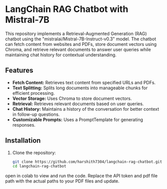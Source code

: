 # LangChain RAG Chatbot with Mistral-7B

This repository implements a Retrieval-Augmented Generation (RAG) chatbot using the "mistralai/Mistral-7B-Instruct-v0.3" model. The chatbot can fetch content from websites and PDFs, store document vectors using Chroma, and retrieve relevant documents to answer user queries while maintaining chat history for contextual understanding.

## Features

- **Fetch Content:** Retrieves text content from specified URLs and PDFs.
- **Text Splitting:** Splits long documents into manageable chunks for efficient processing.
- **Vector Storage:** Uses Chroma to store document vectors.
- **Retrieval:** Retrieves relevant documents based on user queries.
- **Chat History:** Maintains a history of the conversation for better context in follow-up questions.
- **Customizable Prompts:** Uses a PromptTemplate for generating responses.

## Installation

1. Clone the repository:
   ```sh
   git clone https://github.com/harshith7304/langchain-rag-chatbot.git
   cd langchain-rag-chatbot

open in colab to view and run the code. Replace the API token and pdf file path with the actual paths to your PDF files 
and update.



